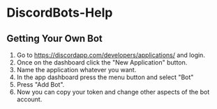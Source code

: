 # DiscordBots-Help

## Getting Your Own Bot

1. Go to https://discordapp.com/developers/applications/ and login.
2. Once on the dashboard click the "New Application" button.
3. Name the application whatever you want.
4. In the app dashboard press the menu button and select "Bot"
5. Press "Add Bot".
6. Now you can copy your token and change other aspects of the bot account.
